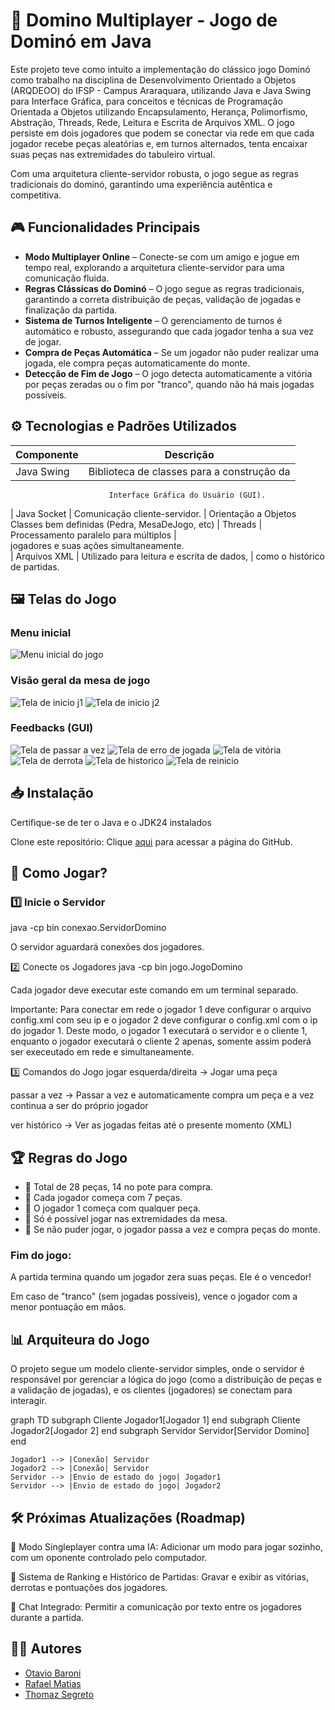 # 🎲 Domino Multiplayer - Jogo de Dominó em Java

Este projeto teve como intuito a implementação do clássico jogo Dominó como trabalho na disciplina de Desenvolvimento Orientado a Objetos (ARQDEOO) do IFSP - Campus Araraquara, utilizando Java e Java Swing para Interface Gráfica, para conceitos e técnicas de Programação Orientada a Objetos utilizando Encapsulamento, Herança, Polimorfismo, Abstração, Threads, Rede, Leitura e Escrita de Arquivos XML. O jogo persiste em dois jogadores que podem se conectar via rede em que cada jogador recebe peças aleatórias e, em turnos alternados, tenta encaixar suas peças nas extremidades do tabuleiro virtual.

Com uma arquitetura cliente-servidor robusta, o jogo segue as regras tradicionais do dominó, garantindo uma experiência autêntica e competitiva.

## 🎮 Funcionalidades Principais
- **Modo Multiplayer Online** – Conecte-se com um amigo e jogue em tempo real, explorando a arquitetura cliente-servidor para uma comunicação fluida.
- **Regras Clássicas do Dominó** – O jogo segue as regras tradicionais, garantindo a correta distribuição de peças, validação de jogadas e finalização da partida.
- **Sistema de Turnos Inteligente** – O gerenciamento de turnos é automático e robusto, assegurando que cada jogador tenha a sua vez de jogar.
- **Compra de Peças Automática** – Se um jogador não puder realizar uma jogada, ele compra peças automaticamente do monte.
- **Detecção de Fim de Jogo** – O jogo detecta automaticamente a vitória por peças zeradas ou o fim por "tranco", quando não há mais jogadas possíveis.

## ⚙️ Tecnologias e Padrões Utilizados

| Componente            | Descrição                                     |
|-----------------------|-----------------------------------------------|
| Java Swing            | Biblioteca de classes para a construção da    |
                          Interface Gráfica do Usuário (GUI).           
| Java Socket           | Comunicação cliente-servidor.                 |
  Orientação a Objetos    Classes bem definidas (Pedra, MesaDeJogo, etc) 
| Threads               | Processamento paralelo para múltiplos         |  
                          jogadores e suas ações simultaneamente.        
| Arquivos XML          | Utilizado para leitura e escrita de dados,    |
                          como o histórico de partidas.                  

## 🖼️ Telas do Jogo

### Menu inicial

<img src="src/images/telas/menu.png" alt="Menu inicial do jogo">

### Visão geral da mesa de jogo

<img src="src/images/telas/inicio-j1.png" alt="Tela de inicio j1">
<img src="src/images/telas/inicio-j2.png" alt="Tela de inicio j2">

### Feedbacks (GUI)

<img src="src/images/telas/passar.png" alt="Tela de passar a vez">
<img src="src/images/telas/erro.png" alt="Tela de erro de jogada">
<img src="src/images/telas/vitoria.png" alt="Tela de vitória">
<img src="src/images/telas/derrota.png" alt="Tela de derrota">
<img src="src/images/telas/historico.png" alt="Tela de historico">
<img src="src/images/telas/reiniciar.png" alt="Tela de reinicio">

## 📥 Instalação

Certifique-se de ter o Java e o JDK24 instalados

Clone este repositório:
Clique [aqui](https://github.com/RafaelMatiass/domino-multiplayer) para acessar a página do GitHub.

## 🚀 Como Jogar?

### 1️⃣ Inicie o Servidor

java -cp bin conexao.ServidorDomino

O servidor aguardará conexões dos jogadores.

2️⃣ Conecte os Jogadores
java -cp bin jogo.JogoDomino

Cada jogador deve executar este comando em um terminal separado.

Importante: Para conectar em rede o jogador 1 deve configurar o arquivo config.xml com seu ip e o jogador 2 deve configurar o config.xml com o ip do jogador 1. Deste modo, o jogador 1 executará o servidor e o cliente 1, enquanto o jogador executará o cliente 2 apenas, somente assim poderá ser execeutado em rede e simultaneamente.

3️⃣ Comandos do Jogo
jogar esquerda/direita → Jogar uma peça

passar a vez → Passar a vez e automaticamente compra um peça e a vez continua a ser do próprio jogador

ver histórico → Ver as jogadas feitas até o presente momento (XML)

## 🏆 Regras do Jogo

* 📌 Total de 28 peças, 14 no pote para compra.
* 📌 Cada jogador começa com 7 peças.
* 📌 O jogador 1 começa com qualquer peça.
* 📌 Só é possível jogar nas extremidades da mesa.
* 📌 Se não puder jogar, o jogador passa a vez e compra peças do monte.

### Fim do jogo:

A partida termina quando um jogador zera suas peças. Ele é o vencedor!

Em caso de "tranco" (sem jogadas possíveis), vence o jogador com a menor pontuação em mãos.

## 📊 Arquiteura do Jogo

O projeto segue um modelo cliente-servidor simples, onde o servidor é responsável por gerenciar a lógica do jogo (como a distribuição de peças e a validação de jogadas), e os clientes (jogadores) se conectam para interagir.

graph TD
    subgraph Cliente
        Jogador1[Jogador 1]
    end
    subgraph Cliente
        Jogador2[Jogador 2]
    end
    subgraph Servidor
        Servidor[Servidor Domino]
    end

    Jogador1 --> |Conexão| Servidor
    Jogador2 --> |Conexão| Servidor
    Servidor --> |Envio de estado do jogo| Jogador1
    Servidor --> |Envio de estado do jogo| Jogador2

## 🛠 Próximas Atualizações (Roadmap)

🔹 Modo Singleplayer contra uma IA: Adicionar um modo para jogar sozinho, com um oponente controlado pelo computador.

🔹 Sistema de Ranking e Histórico de Partidas: Gravar e exibir as vitórias, derrotas e pontuações dos jogadores.

🔹 Chat Integrado: Permitir a comunicação por texto entre os jogadores durante a partida.

## 👨‍💻 Autores
- [Otavio Baroni](https://github.com/otaviobaroni)
- [Rafael Matias](https://github.com/RafaelMatiass)
- [Thomaz Segreto](https://github.com/Thomaiiz)
